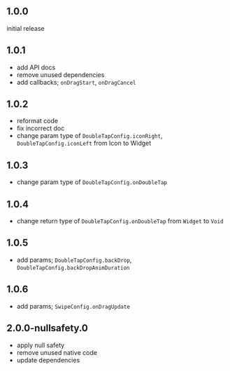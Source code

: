 ## 1.0.0

initial release

## 1.0.1

- add API docs
- remove unused dependencies
- add callbacks; `onDragStart`, `onDragCancel`

## 1.0.2

- reformat code
- fix incorrect doc
- change param type of `DoubleTapConfig.iconRight`, `DoubleTapConfig.iconLeft` from Icon to Widget

## 1.0.3

- change param type of `DoubleTapConfig.onDoubleTap`

## 1.0.4

- change return type of `DoubleTapConfig.onDoubleTap` from `Widget` to `Void`

## 1.0.5

- add params; `DoubleTapConfig.backDrop`, `DoubleTapConfig.backDropAnimDuration`

## 1.0.6

- add params; `SwipeConfig.onDragUpdate`

## 2.0.0-nullsafety.0

- apply null safety
- remove unused native code
- update dependencies